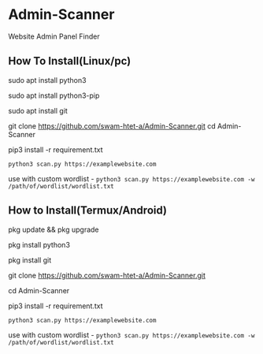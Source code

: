 # Admin-Scanner
Website Admin Panel Finder 

##  How To Install(Linux/pc)
sudo apt install python3

sudo apt install python3-pip

sudo apt install git

git clone https://github.com/swam-htet-a/Admin-Scanner.git
cd Admin-Scanner

pip3 install -r requirement.txt

`python3 scan.py https://examplewebsite.com`

use with custom wordlist - `python3 scan.py https://examplewebsite.com -w /path/of/wordlist/wordlist.txt`

## How to Install(Termux/Android)
pkg update && pkg upgrade

pkg install python3

pkg install git

git clone https://github.com/swam-htet-a/Admin-Scanner.git

cd Admin-Scanner

pip3 install -r requirement.txt

`python3 scan.py https://examplewebsite.com`

use with custom wordlist - `python3 scan.py https://examplewebsite.com -w /path/of/wordlist/wordlist.txt`


